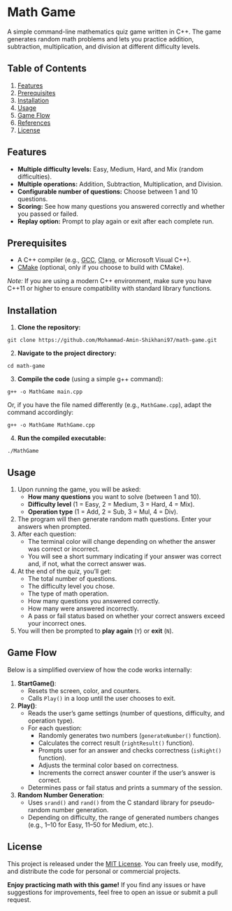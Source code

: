 <h1>Math Game</h1>

<p>
A simple command-line mathematics quiz game written in C++. The game generates random math problems and lets you practice addition, subtraction, multiplication, and division at different difficulty levels.
</p>

<h2>Table of Contents</h2>
<ol>
  <li><a href="#features">Features</a></li>
  <li><a href="#prerequisites">Prerequisites</a></li>
  <li><a href="#installation">Installation</a></li>
  <li><a href="#usage">Usage</a></li>
  <li><a href="#game-flow">Game Flow</a></li>
  <li><a href="#references">References</a></li>
  <li><a href="#license">License</a></li>
</ol>

<h2 id="features">Features</h2>
<ul>
  <li><strong>Multiple difficulty levels:</strong> Easy, Medium, Hard, and Mix (random difficulties).</li>
  <li><strong>Multiple operations:</strong> Addition, Subtraction, Multiplication, and Division.</li>
  <li><strong>Configurable number of questions:</strong> Choose between 1 and 10 questions.</li>
  <li><strong>Scoring:</strong> See how many questions you answered correctly and whether you passed or failed.</li>
  <li><strong>Replay option:</strong> Prompt to play again or exit after each complete run.</li>
</ul>

<h2 id="prerequisites">Prerequisites</h2>
<ul>
  <li>A C++ compiler (e.g., <a href="https://gcc.gnu.org/" target="_blank">GCC</a>, <a href="https://clang.llvm.org/" target="_blank">Clang</a>, or Microsoft Visual C++).</li>
  <li><a href="https://cmake.org/" target="_blank">CMake</a> (optional, only if you choose to build with CMake).</li>
</ul>
<p><em>Note:</em> If you are using a modern C++ environment, make sure you have C++11 or higher to ensure compatibility with standard library functions.</p>

<h2 id="installation">Installation</h2>
<ol>
  <li><strong>Clone the repository:</strong></li>
</ol>
<pre><code>git clone https://github.com/Mohammad-Amin-Shikhani97/math-game.git
</code></pre>
<ol start="2">
  <li><strong>Navigate to the project directory:</strong></li>
</ol>
<pre><code>cd math-game
</code></pre>
<ol start="3">
  <li><strong>Compile the code</strong> (using a simple g++ command):</li>
</ol>
<pre><code>g++ -o MathGame main.cpp
</code></pre>
<p>Or, if you have the file named differently (e.g., <code>MathGame.cpp</code>), adapt the command accordingly:</p>
<pre><code>g++ -o MathGame MathGame.cpp
</code></pre>
<ol start="4">
  <li><strong>Run the compiled executable:</strong></li>
</ol>
<pre><code>./MathGame
</code></pre>

<h2 id="usage">Usage</h2>
<ol>
  <li>Upon running the game, you will be asked:
    <ul>
      <li><strong>How many questions</strong> you want to solve (between 1 and 10).</li>
      <li><strong>Difficulty level</strong> (1 = Easy, 2 = Medium, 3 = Hard, 4 = Mix).</li>
      <li><strong>Operation type</strong> (1 = Add, 2 = Sub, 3 = Mul, 4 = Div).</li>
    </ul>
  </li>
  <li>The program will then generate random math questions. Enter your answers when prompted.</li>
  <li>After each question:
    <ul>
      <li>The terminal color will change depending on whether the answer was correct or incorrect.</li>
      <li>You will see a short summary indicating if your answer was correct and, if not, what the correct answer was.</li>
    </ul>
  </li>
  <li>At the end of the quiz, you’ll get:
    <ul>
      <li>The total number of questions.</li>
      <li>The difficulty level you chose.</li>
      <li>The type of math operation.</li>
      <li>How many questions you answered correctly.</li>
      <li>How many were answered incorrectly.</li>
      <li>A pass or fail status based on whether your correct answers exceed your incorrect ones.</li>
    </ul>
  </li>
  <li>You will then be prompted to <strong>play again</strong> (<code>Y</code>) or <strong>exit</strong> (<code>N</code>).</li>
</ol>

<h2 id="game-flow">Game Flow</h2>
<p>
Below is a simplified overview of how the code works internally:
</p>
<ol>
  <li><strong>StartGame()</strong>:
    <ul>
      <li>Resets the screen, color, and counters.</li>
      <li>Calls <code>Play()</code> in a loop until the user chooses to exit.</li>
    </ul>
  </li>
  <li><strong>Play()</strong>:
    <ul>
      <li>Reads the user’s game settings (number of questions, difficulty, and operation type).</li>
      <li>For each question:
        <ul>
          <li>Randomly generates two numbers (<code>generateNumber()</code> function).</li>
          <li>Calculates the correct result (<code>rightResult()</code> function).</li>
          <li>Prompts user for an answer and checks correctness (<code>isRight()</code> function).</li>
          <li>Adjusts the terminal color based on correctness.</li>
          <li>Increments the correct answer counter if the user’s answer is correct.</li>
        </ul>
      </li>
      <li>Determines pass or fail status and prints a summary of the session.</li>
    </ul>
  </li>
  <li><strong>Random Number Generation</strong>:
    <ul>
      <li>Uses <code>srand()</code> and <code>rand()</code> from the C standard library for pseudo-random number generation.</li>
      <li>Depending on difficulty, the range of generated numbers changes (e.g., 1–10 for Easy, 11–50 for Medium, etc.).</li>
    </ul>
  </li>
</ol>

<h2 id="license">License</h2>
<p>
This project is released under the 
<a href="https://opensource.org/licenses/MIT" target="_blank">MIT License</a>.
You can freely use, modify, and distribute the code for personal or commercial projects.
</p>

<p><strong>Enjoy practicing math with this game!</strong> If you find any issues or have suggestions for improvements, feel free to open an issue or submit a pull request.</p>
